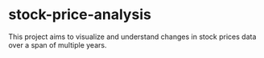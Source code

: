 # stock-price-analysis
This project aims to visualize and understand changes in stock prices data over a span of multiple years.
